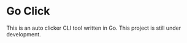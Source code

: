 # Go Click

This is an auto clicker CLI tool written in Go. This project is still under development.
